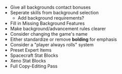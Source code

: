 - Give all backgrounds contact bonuses
- Seperate skills from background selection
	- Add background requirements?
- Fill in Missing Background Features
- Make background/advancement rules clearer
- Consider changing the game's name
- Either standardize or remove **bolding** for emphasis
- Consider a "player always rolls" system
- Preset Expert Items
- Spacecraft Stat Blocks
- Xeno Stat Blocks
- Full Copy-Editing Pass